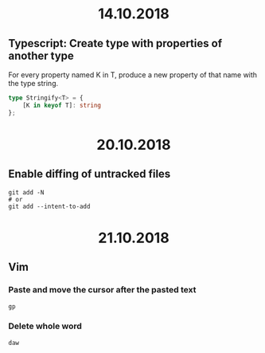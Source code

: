 <h1 align="center">14.10.2018</h1>

## Typescript: Create type with properties of another type

For every property named K in T, produce a new property of that name with the type string.

```ts
type Stringify<T> = {
    [K in keyof T]: string
};
```

<h1 align="center">20.10.2018</h1>

## Enable diffing of untracked files

```git
git add -N
# or
git add --intent-to-add
```

<h1 align="center">21.10.2018</h1>

## Vim

### Paste and move the cursor after the pasted text

```vi
gp
```

### Delete whole word

```vi
daw
```
